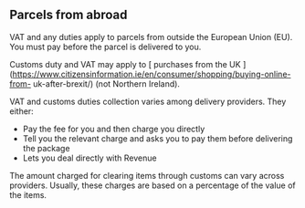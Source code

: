 ##  Parcels from abroad

VAT and any duties apply to parcels from outside the European Union (EU). You
must pay before the parcel is delivered to you.

Customs duty and VAT may apply to [ purchases from the UK
](https://www.citizensinformation.ie/en/consumer/shopping/buying-online-from-
uk-after-brexit/) (not Northern Ireland).

VAT and customs duties collection varies among delivery providers. They
either:

  * Pay the fee for you and then charge you directly 
  * Tell you the relevant charge and asks you to pay them before delivering the package 
  * Lets you deal directly with Revenue 

The amount charged for clearing items through customs can vary across
providers. Usually, these charges are based on a percentage of the value of
the items.
